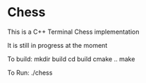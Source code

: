 # Chess

This is a C++ Terminal Chess implementation

It is still in progress at the moment


To build:
   mkdir build
   cd build
   cmake ..
   make

To Run:
   ./chess


